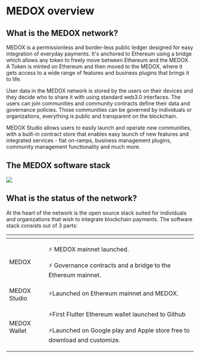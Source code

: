 # MEDOX overview

## What is the MEDOX network?

MEDOX is a permissionless and border-less public ledger designed for easy integration of everyday payments. It's anchored to Ethereum using a bridge which allows any token to freely move between Ethereum and the MEDOX. A Token is minted on Ethereum and then moved to the MEDOX, where it gets access to a wide range of features and business plugins that brings it to life.

User data in the MEDOX network is stored by the users on their devices and they decide who to share it with using standard web3.0 interfaces. The users can join communities and community contracts define their data and governance policies. Those communities can be governed by individuals or organizations, everything is public and transparent on the blockchain.

MEDOX Studio allows users to easily launch and operate new communities, with a built-in contract store that enables easy launch of new features and integrated services - fiat on-ramps, business management plugins, community management functionality and much more.

## The MEDOX software stack

![](.gitbook/assets/fuse-network-architecture2.jpg)

## What is the status of the network?

At the heart of the network is the open source stack suited for individuals and organizations that wish to integrate blockchain payments. The software stack consists out of 3 parts:

<table>
  <thead>
    <tr>
      <th style="text-align:left"></th>
      <th style="text-align:left"></th>
    </tr>
  </thead>
  <tbody>
    <tr>
      <td style="text-align:left">MEDOX</td>
      <td style="text-align:left">
        <p>&#x26A1; MEDOX mainnet launched.</p>
        <p>&#x26A1; Governance contracts and a bridge to the Ethereum mainnet.</p>
      </td>
    </tr>
    <tr>
      <td style="text-align:left">MEDOX Studio</td>
      <td style="text-align:left">&#x26A1;Launched on Ethereum mainnet and MEDOX.</td>
    </tr>
    <tr>
      <td style="text-align:left">MEDOX Wallet</td>
      <td style="text-align:left">
        <p>&#x26A1;First Flutter Ethereum wallet launched to Github</p>
        <p>&#x26A1;Launched on Google play and Apple store free to download and customize.</p>
      </td>
    </tr>
  </tbody>
</table>

